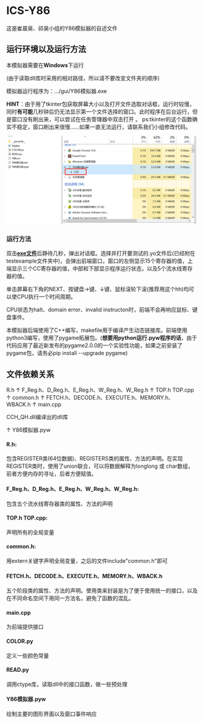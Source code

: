 # ICS-Y86
这是崔晨昊、祁昊小组的Y86模拟器的自述文件

## 运行环境以及运行方法

本模拟器需要在**Windows**下运行

(由于读取dll库时采用的相对路径，所以请不要改变文件夹的顺序)

模拟器运行程序为：.../gui/Y86模拟器.exe

**HINT**：由于用了tkinter包获取屏幕大小以及打开文件选取对话框，运行时较慢，同时**有可能**几秒钟后仍无法显示第一个文件选择的窗口。此时程序在后台运行，但是窗口没有刷出来，可以尝试在任务管理器中双击打开 。  ps:tkinter的这个函数确实不稳定，窗口刷出来很慢......如果一直无法运行，请联系我们小组修改代码。

![](.\gui\hint.png)

[^1]: 测试文件选择窗口无法刷出时可能的解决方法

### 运行方法

双击<u>**exe文件**</u>后静待几秒，弹出对话框。选择并打开要测试的.yo文件后(已经附在testexample文件夹中)，会弹出前端窗口，窗口的左侧显示15个寄存器的值，上端显示三个CC寄存器的值，中部和下部显示程序运行状态，以及5个流水线寄存器的值。

单击屏幕右下角的NEXT、按键盘→键、↓键、鼠标滚轮下滚(推荐用这个hh)均可以使CPU执行一个时间周期。

CPU状态为halt、domain error、invalid instructon时，前端不会再响应鼠标、键盘事件。



本模拟器后端使用了C++编写，makefile用于编译产生动态链接库。前端使用python3编写，使用了pygame拓展包。(**想要用python运行.pyw程序的话**，由于代码应用了最近新发布的pygame2.0.0的一个实验性功能，如果之前安装了pygame包，请务必pip install --upgrade pygame)



## 文件依赖关系

R.h
↑
F_Reg.h、D_Reg.h、E_Reg.h、W_Reg.h、W_Reg.h
↑
TOP.h TOP.cpp
↑
common.h
↑
FETCH.h、DECODE.h、EXECUTE.h、MEMORY.h、WBACK.h
↑
main.cpp



CCH_QH.dll编译出的dll库

↑
Y86模拟器.pyw



#### R.h:

包含REGISTER类(64位数据)、REGISTERS类的属性、方法的声明。在实现REGISTER类时，使用了union联合，可以将数据解释为longlong 或 char数组，前者方便内存的寻址，后者方便赋值。

#### F_Reg.h、D_Reg.h、E_Reg.h、W_Reg.h、W_Reg.h:

包含五个流水线寄存器类的属性、方法的声明

#### TOP.h TOP.cpp:

声明所有的全局变量

#### common.h:

用extern关键字声明全局变量，之后的文件include"common.h"即可

#### FETCH.h、DECODE.h、EXECUTE.h、MEMORY.h、WBACK.h

五个阶段类的属性、方法的声明。使用类来封装是为了便于使用统一的接口，以及在不同命名空间下用同一方法名，避免了函数的混乱。

#### main.cpp

为前端提供接口

#### COLOR.py

定义一些颜色常量

#### READ.py

调用ctype库，读取dll中的接口函数，做一些预处理

#### Y86模拟器.pyw

绘制主要的图形界面以及窗口事件响应